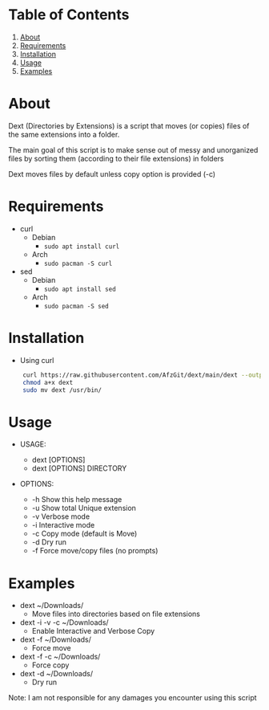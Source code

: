 
# Table of Contents

1.  [About](#org673d72e)
2.  [Requirements](#orge32e026)
3.  [Installation](#orgec4e642)
4.  [Usage](#orge79668d)
5.  [Examples](#org3486f9e)



<a id="org673d72e"></a>

# About

Dext (Directories by Extensions) is a script that moves (or copies) files of the same extensions into a folder.

The main goal of this script is to make sense out of messy and unorganized files by sorting them (according to their file extensions) in folders

Dext moves files by default unless copy option is provided (-c)


<a id="orge32e026"></a>

# Requirements

-   curl
    -   Debian
        -   `sudo apt install curl`
    -   Arch
        -   `sudo pacman -S curl`
-   sed
    -   Debian
        -   `sudo apt install sed`
    -   Arch
        -   `sudo pacman -S sed`


<a id="orgec4e642"></a>

# Installation

-   Using curl

``` sh
    curl https://raw.githubusercontent.com/AfzGit/dext/main/dext --output dext
    chmod a+x dext
    sudo mv dext /usr/bin/

```

<a id="orge79668d"></a>

# Usage

-   USAGE:
    -   dext [OPTIONS]
    -   dext [OPTIONS] DIRECTORY


-   OPTIONS:
    -   -h    Show this help message
    -   -u    Show total Unique extension
    -   -v    Verbose mode
    -   -i    Interactive mode
    -   -c    Copy mode (default is Move)
    -   -d    Dry run
    -   -f    Force move/copy files (no prompts)


<a id="org3486f9e"></a>

# Examples

-   dext ~/Downloads/
    - Move files into directories based on file extensions
-   dext -i -v -c ~/Downloads/
    - Enable Interactive and Verbose Copy
-   dext -f ~/Downloads/
    - Force move
-   dext -f -c ~/Downloads/
    - Force copy
-   dext -d ~/Downloads/
    - Dry run

Note: I am not responsible for any damages you encounter using this script
